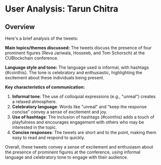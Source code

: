 # User Analysis: Tarun Chitra

## Overview

Here's a brief analysis of the tweets:

**Main topics/themes discussed:**
The tweets discuss the presence of four prominent figures (Reva Jariwala, Hosseeb, and Tom Schorsch) at the CUBlockchain conference.

**Language style and tone:**
The language used is informal, with hashtags (#cointhis). The tone is celebratory and enthusiastic, highlighting the excitement about these individuals being present.

**Key characteristics of communication:**

1. **Informal tone**: The use of colloquial expressions (e.g., "unreal") creates a relaxed atmosphere.
2. **Celebratory language**: Words like "unreal" and "keep the response concise" convey a sense of excitement and joy.
3. **Use of hashtags**: The inclusion of hashtags (#cointhis) adds a touch of playfulness and encourages engagement with others who may be interested in the topic.
4. **Concise responses**: The tweets are short and to the point, making them easy to read and respond to quickly.

Overall, these tweets convey a sense of excitement and enthusiasm about the presence of prominent figures at the conference, using informal language and celebratory tone to engage with their audience.